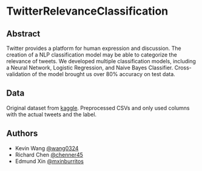 # TwitterRelevanceClassification

## Abstract

Twitter provides a platform for human expression and discussion. The creation of a NLP classification model may be able to categorize the relevance of  tweets. We developed multiple classification models, including a Neural Network, Logistic Regression, and Naive Bayes Classifier. Cross-validation of the model brought us over 80% accuracy on test data. 

## Data
Original dataset from [kaggle](https://www.kaggle.com/jannesklaas/disasters-on-social-media). Preprocessed CSVs and only used columns with the actual tweets and the label. 

## Authors
- Kevin Wang [@wang0324](https://github.com/wang0324)
- Richard Chen [@chenner45](https://github.com/chenner45)
- Edmund Xin [@mxinburritos](https://github.com/mxinburritos)
